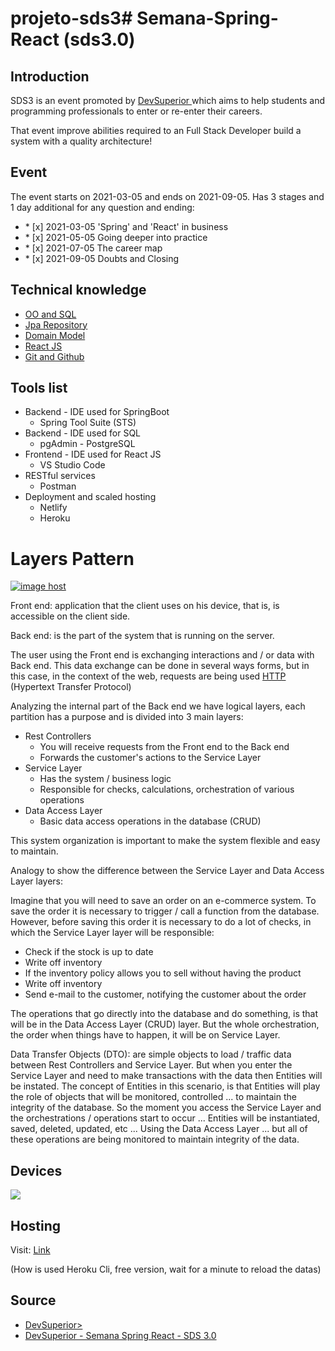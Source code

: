 # projeto-sds3# Semana-Spring-React (sds3.0)


## Introduction

<p> SDS3 is an event promoted by <a href="https://devsuperior.com.br/"> DevSuperior <a/> which aims to
help students and programming professionals to enter or re-enter their careers.</p>

<p>That event improve abilities required to an Full Stack Developer build a system with a quality architecture!</p>

## Event

<p>The event starts on 2021-03-05 and ends on 2021-09-05. Has 3 stages and 1 day additional 
for any question and ending:</p>

<ul>
	<li>* [x] 2021-03-05 'Spring' and 'React' in business</li>
	<li>* [x] 2021-05-05 Going deeper into practice</li>
	<li>* [x] 2021-07-05 The career map</li>
	<li>* [x] 2021-09-05 Doubts and Closing</li>
</ul>

## Technical knowledge

<ul>
	<li><a href="https://youtu.be/xC_yKw3MYX4">OO and SQL<a/></li>
	<li><a href="https://youtu.be/os6hdZbCnpM">Jpa Repository</a></li>
	<li><a href="https://youtu.be/OX5MmJrFTdw">Domain Model<a/></li>
	<li><a href="https://youtu.be/IOJoJGDowEY">React JS<a/></li>
	<li><a href="https://youtu.be/KLG-jC1fh28">Git and Github<a/></li>
</ul>

## Tools list

<ul>
	<li>Backend - IDE used for SpringBoot
		<ul>
			<li>Spring Tool Suite (STS)</li>
		</ul>	
	</li>
	<li>Backend - IDE used for SQL 
		<ul>
		    <li>pgAdmin - PostgreSQL</li>
		</ul>
	</li>
	<li>Frontend - IDE used for React JS 
		<ul>
			<li>VS Studio Code</li>
		</ul>	
	</li>
	<li>RESTful services
		<ul>
			<li>Postman</li>
		</ul>
	</li>
	<li>Deployment and scaled hosting
		<ul>
			<li>Netlify</li>
			<li>Heroku</li>
		</ul>
	</li>
</ul>




# Layers Pattern

<a href="https://imgbox.com/PAUEeYER" target="_blank"><img src="https://images2.imgbox.com/45/77/PAUEeYER_o.png" alt="image host"/></a>




<p>
Front end: application that the client uses on his device, that is,
is accessible on the client side.
</p>
<p>
Back end: is the part of the system that is running on the server.


<p>
The user using the Front end is exchanging interactions and / or
data with Back end. This data exchange can be done in several ways
forms, but in this case, in the context of the web, requests are being used
<a href="https://en.wikipedia.org/wiki/Hypertext_Transfer_Protocol"> HTTP <a/> (Hypertext Transfer Protocol)
</p>

<p>
Analyzing the internal part of the Back end we have logical layers, each partition
has a purpose and is divided into 3 main layers:
</p>



<ul>
	<li> Rest Controllers
		<ul>
			<li> You will receive requests from the Front end to the Back end </li>
			<li> Forwards the customer's actions to the Service Layer </li>
		</ul>
	</li>
	<li> Service Layer
		<ul>
			<li> Has the system / business logic </li>
			<li> Responsible for checks, calculations, orchestration of various operations </li>
		</ul>
	</li>
	<li> Data Access Layer
		<ul>
			<li> Basic data access operations in the database (CRUD) </li>
		</ul>
	</li>
		</ul>

<p>
This system organization is important to make the system flexible and easy to maintain.
</p>


<p>
Analogy to show the difference between the Service Layer and Data Access Layer layers:

</p>

<p>
Imagine that you will need to save an order on an e-commerce system. To save the
order it is necessary to trigger / call a function from the database. However, before saving this
order it is necessary to do a lot of checks, in which the Service Layer layer will be
responsible:
</p>

<ul>
  <li> Check if the stock is up to date </li>
  <li> Write off inventory </li>
<li> If the inventory policy allows you to sell without having the product </li>
<li> Write off inventory </li>
<li> Send e-mail to the customer, notifying the customer about the order </li>
</ul>

<p>
The operations that go directly into the database and do something, is that
will be in the Data Access Layer (CRUD) layer. But the whole orchestration, the order
when things have to happen, it will be on Service Layer.
</p>

<p>
Data Transfer Objects (DTO): are simple objects to load / traffic data between Rest Controllers
and Service Layer. But when you enter the Service Layer and need to make transactions with the data
then Entities will be instated. The concept of Entities in this scenario, is that Entities will play the role
of objects that will be monitored, controlled ... to maintain the integrity of the database.
So the moment you access the Service Layer and the orchestrations / operations start to occur ...
Entities will be instantiated, saved, deleted, updated, etc ... Using the
Data Access Layer ... but all of these operations are being monitored to maintain integrity
of the data.

</p>








## Devices

<a href="https://imgbox.com/GqBOeACb" target="_blank"> <img src="https://images2.imgbox.com/83/ab/GqBOeACb_o.png"/></a>



## Hosting

<p>Visit: <a href="https://projeto-sds3-hom.netlify.app">Link</a></p>
(How is used Heroku Cli, free version, wait for a minute to reload the datas)


## Source

<ul>
  <li><a href="https://github.com/devsuperior/">DevSuperior></a></li>
  <li><a href="https://github.com/devsuperior/sds3">DevSuperior - Semana Spring React - SDS 3.0</a></li>
</ul>
